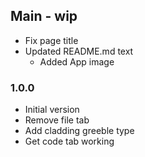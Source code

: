 ## Main - wip
* Fix page title
* Updated README.md text
  * Added App image

### 1.0.0

* Initial version
* Remove file tab
* Add cladding greeble type
* Get code tab working